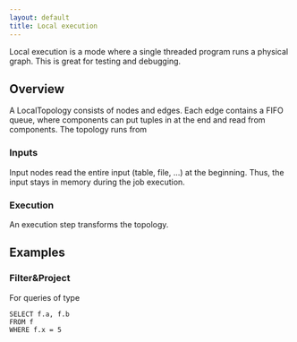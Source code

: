 ```yaml
---
layout: default
title: Local execution
---
```


Local execution is a mode where a single threaded program runs a physical graph. This is great for testing and debugging.

## Overview

A LocalTopology consists of nodes and edges. Each edge contains a FIFO queue, where components can put tuples in at the end and read from components.
The topology runs from 

### Inputs

Input nodes read the entire input (table, file, ...) at the beginning. Thus, the input stays in memory during the job execution.

### Execution

An execution step transforms the topology.



## Examples

### Filter&Project

For queries of type

```
SELECT f.a, f.b
FROM f
WHERE f.x = 5
```

